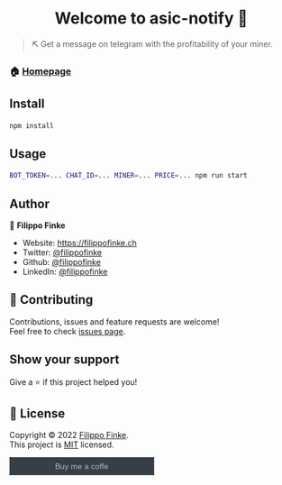 <h1 align="center">Welcome to asic-notify 👋</h1>

> ⛏️ Get a message on telegram with the profitability of your miner.

### 🏠 [Homepage](https://github.com/filippofinke/asic-notify#readme)

## Install

```sh
npm install
```

## Usage

```sh
BOT_TOKEN=... CHAT_ID=... MINER=... PRICE=... npm run start
```

## Author

👤 **Filippo Finke**

- Website: https://filippofinke.ch
- Twitter: [@filippofinke](https://twitter.com/filippofinke)
- Github: [@filippofinke](https://github.com/filippofinke)
- LinkedIn: [@filippofinke](https://linkedin.com/in/filippofinke)

## 🤝 Contributing

Contributions, issues and feature requests are welcome!<br />Feel free to check [issues page](https://github.com/filippofinke/asic-notify/issues).

## Show your support

Give a ⭐️ if this project helped you!

## 📝 License

Copyright © 2022 [Filippo Finke](https://github.com/filippofinke).<br />
This project is [MIT](https://github.com/filippofinke/asic-notify/blob/master/LICENSE) licensed.

<a href="https://www.buymeacoffee.com/filippofinke">
  <img src="https://github.com/filippofinke/filippofinke/raw/main/images/buymeacoffe.png" alt="Buy Me A McFlurry">
</a>
